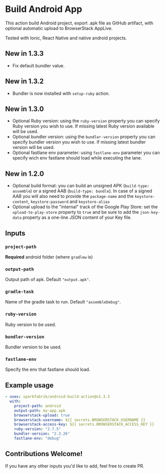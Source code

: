 # Build Android App

This action build Android project, export .apk file as GitHub artifact, with optional automatic upload to BrowserStack AppLive.

Tested with Ionic, React Native and native android projects.

## New in 1.3.3

- Fix default bundler value.

## New in 1.3.2

- Bundler is now installed with `setup-ruby` action.

## New in 1.3.0

- Optional Ruby version: using the `ruby-version` property you can specify Ruby version you wish to use. If missing latest Ruby version available will be used.
- Optional bundler version: using the `bundler-version` property you can specify bundler version you wish to use. If missing latest bundler version will be used.
- Optional fastlane env parameter: using `fastlane-env` parameter you can specify wich env fastlane should load while executing the lane.

## New in 1.2.0

- Optional build format: you can build an unsigned APK (`build-type: assemble`) or a signed AAB (`build-type: bundle`). In case of a signed AAB you will also need to provide the `package-name` and the `keystore-content`, `keystore-password` and `keystore-alias`
- Optional upload to the "internal" track of the Google Play Store: set the `upload-to-play-store` property to `true` and be sure to add the `json-key-data` property as a one-line JSON content of your Key file.

## Inputs

### `project-path`

**Required** android folder (where `gradlew` is)

### `output-path`

Output path of apk. Default `"output.apk"`.

### `gradle-task`

Name of the gradle task to run. Default `"assembleDebug"`.

### `ruby-version`

Ruby version to be used.

### `bundler-version`

Bundler version to be used.

### `fastlane-env`

Specify the env that fastlane should load.

## Example usage

```yaml
- uses: sparkfabrik/android-build-action@v1.3.3
  with:
    project-path: android
    output-path: my-app.apk
    browserstack-upload: true
    browserstack-username: ${{ secrets.BROWSERSTACK_USERNAME }}
    browserstack-access-key: ${{ secrets.BROWSERSTACK_ACCESS_KEY }}
    ruby-version: "2.7.5"
    bundler-version: "2.3.26"
    fastlane-env: "debug"
```

## Contributions Welcome!

If you have any other inputs you'd like to add, feel free to create PR.
